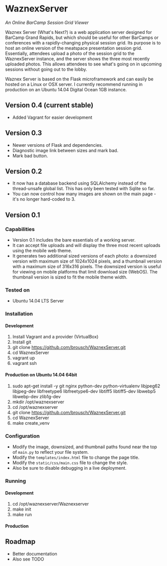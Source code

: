 # WaznexServer #

*An Online BarCamp Session Grid Viewer*

Waznex Server (What's Next?) is a web application server designed for BarCamp Grand Rapids, but which should be useful for other BarCamps or conferences with a rapidly-changing physical session grid. Its purpose is to host an online version of the meatspace presentation session grid. Essentially, attendees upload a photo of the session grid to the WaznexServer instance, and the server shows the three most recently uploaded photos. This allows attendees to see what's going on in upcoming sessions without going out to the lobby.

Waznex Server is based on the Flask microframework and can easily be hosted on a Linux or OSX server. I currently recommend running in production on an Ubuntu 14.04 Digital Ocean 1GB instance.

## Version 0.4 (current stable) ##

- Added Vagrant for easier development

## Version 0.3 ##

- Newer versions of Flask and dependencies.
- Diagnostic image link between sizes and mark bad.
- Mark bad button.

## Version 0.2 ##

- It now has a database backend using SQLAlchemy instead of the thread-unsafe global list. This has only been tested with Sqlite so far.
- You can now control how many images are shown on the main page - it's no longer hard-coded to 3.

## Version 0.1 ##

### Capabilities ###

- Version 0.1 includes the bare essentials of a working server.
- It can accept file uploads and will display the three most recent uploads using the mobile web theme.
- It generates two additional sized versions of each photo: a downsized version with maximum size of 1024x1024 pixels, and a thumbnail version with a maximum size of 316x316 pixels. The downsized version is useful for viewing on mobile platforms that limit download size (WebOS).  The thumbnail version is sized to fit the mobile theme width.

### Tested on ###

- Ubuntu 14.04 LTS Server

### Installation ###

#### Development ####

1. Install Vagrant and a provider (VirtualBox)
2. Install git
3. git clone https://github.com/brousch/WaznexServer.git
4. cd WaznexServer
5. vagrant up
6. vagrant ssh

#### Production on Ubuntu 14.04 64bit ####

1. sudo apt-get install -y git nginx python-dev python-virtualenv libjpeg62 libjpeg-dev libfreetype6 libfreetype6-dev libtiff5 libtiff5-dev libwebp5 libwebp-dev zlib1g-dev
2. mkdir /opt/waznexserver
3. cd /opt/waznexserver
4. git clone https://github.com/brousch/WaznexServer.git
5. cd WaznexServer
6. make create_venv

### Configuration ###

- Modify the image, downsized, and thumbnail paths found near the top of `main.py` to reflect your file system.
- Modify the `templates/index.html` file to change the page title.
- Modify the `static/css/main.css` file to change the style.
- Also be sure to disable debugging in a live deployment.

### Running ###

#### Development ####
1. cd /opt/waznexserver/Waznexserver
2. make init
3. make run

#### Production ####

## Roadmap ##

- Better documentation
- Also see TODO
